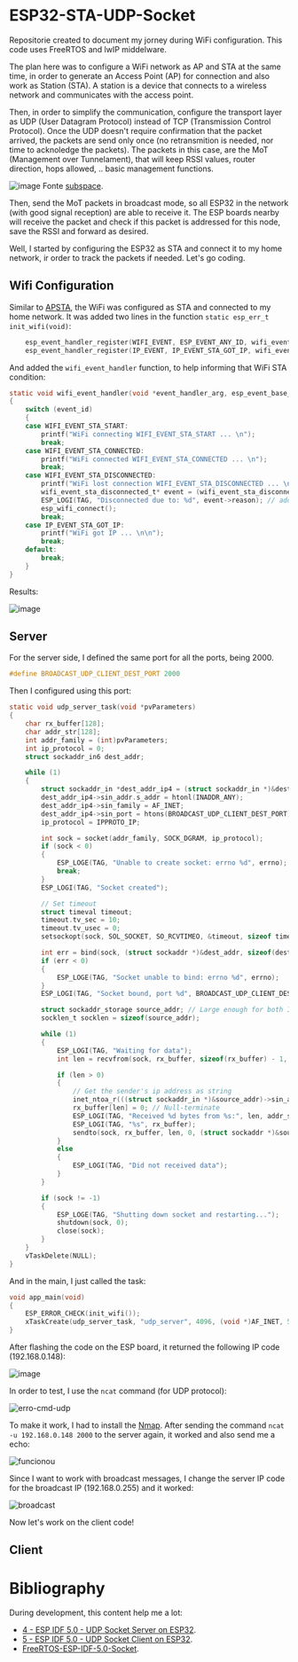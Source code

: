 # ESP32-STA-UDP-Socket
Repositorie created to document my jorney during WiFi configuration. This code uses FreeRTOS and lwIP middelware.

The plan here was to configure a WiFi network as AP and STA at the same time, in order to generate an Access Point (AP) for connection and also work as Station (STA). A station is a device that connects to a wireless network and communicates with the access point.

Then, in order to simplify the communication, configure the transport layer as UDP (User Datagram Protocol) instead of TCP (Transmission Control Protocol). Once the UDP doesn't require confirmation that the packet arrived, the packets are send only once (no retransmition is needed, nor time to acknoledge the packets). The packets in this case, are the MoT (Management over Tunnelament), that will keep RSSI values, router direction, hops allowed, .. basic management functions.

![image](https://github.com/Rafaelatff/ESP32-STA-UDP-Socket/assets/58916022/e1a310a2-3400-4e64-bb58-d253b500ac71) Fonte [subspace](https://subspace.com/resources/tune-tcp-udp-performance). 

Then, send the MoT packets in broadcast mode, so all ESP32 in the network (with good signal reception) are able to receive it. The ESP boards nearby will receive the packet and check if this packet is addressed for this node, save the RSSI and forward as desired.

Well, I started by configuring the ESP32 as STA and connect it to my home network, ir order to track the packets if needed. Let's go coding.

## Wifi Configuration

Similar to [APSTA](https://github.com/Rafaelatff/esp-ap-and-ap-sta), the WiFi was configured as STA and connected to my home network. It was added two lines in the function `static esp_err_t init_wifi(void)`:

```c
    esp_event_handler_register(WIFI_EVENT, ESP_EVENT_ANY_ID, wifi_event_handler, NULL);
    esp_event_handler_register(IP_EVENT, IP_EVENT_STA_GOT_IP, wifi_event_handler, NULL);
```
And added the `wifi_event_handler` function, to help informing that WiFi STA condition:

```c
static void wifi_event_handler(void *event_handler_arg, esp_event_base_t event_base, int32_t event_id, void *event_data)
{
    switch (event_id)
    {
    case WIFI_EVENT_STA_START:
        printf("WiFi connecting WIFI_EVENT_STA_START ... \n");
        break;
    case WIFI_EVENT_STA_CONNECTED:
        printf("WiFi connected WIFI_EVENT_STA_CONNECTED ... \n");
        break;
    case WIFI_EVENT_STA_DISCONNECTED:
        printf("WiFi lost connection WIFI_EVENT_STA_DISCONNECTED ... \n");
        wifi_event_sta_disconnected_t* event = (wifi_event_sta_disconnected_t*) event_data; // added
        ESP_LOGI(TAG, "Disconnected due to: %d", event->reason); // added
        esp_wifi_connect();
        break;
    case IP_EVENT_STA_GOT_IP:
        printf("WiFi got IP ... \n\n");
        break;
    default:
        break;
    }
}
```
Results:

![image](https://github.com/Rafaelatff/ESP32-STA-UDP-Socket/assets/58916022/9d1b4797-018a-4ff7-bb9a-269bcf8f2981)

## Server 

For the server side, I defined the same port for all the ports, being 2000.

```c
#define BROADCAST_UDP_CLIENT_DEST_PORT 2000
```
Then I configured using this port:
```c
static void udp_server_task(void *pvParameters)
{
    char rx_buffer[128];
    char addr_str[128];
    int addr_family = (int)pvParameters;
    int ip_protocol = 0;
    struct sockaddr_in6 dest_addr;

    while (1)
    {
        struct sockaddr_in *dest_addr_ip4 = (struct sockaddr_in *)&dest_addr;
        dest_addr_ip4->sin_addr.s_addr = htonl(INADDR_ANY);
        dest_addr_ip4->sin_family = AF_INET;
        dest_addr_ip4->sin_port = htons(BROADCAST_UDP_CLIENT_DEST_PORT);
        ip_protocol = IPPROTO_IP;

        int sock = socket(addr_family, SOCK_DGRAM, ip_protocol);
        if (sock < 0)
        {
            ESP_LOGE(TAG, "Unable to create socket: errno %d", errno);
            break;
        }
        ESP_LOGI(TAG, "Socket created");

        // Set timeout
        struct timeval timeout;
        timeout.tv_sec = 10;
        timeout.tv_usec = 0;
        setsockopt(sock, SOL_SOCKET, SO_RCVTIMEO, &timeout, sizeof timeout);

        int err = bind(sock, (struct sockaddr *)&dest_addr, sizeof(dest_addr));
        if (err < 0)
        {
            ESP_LOGE(TAG, "Socket unable to bind: errno %d", errno);
        }
        ESP_LOGI(TAG, "Socket bound, port %d", BROADCAST_UDP_CLIENT_DEST_PORT);

        struct sockaddr_storage source_addr; // Large enough for both IPv4 or IPv6
        socklen_t socklen = sizeof(source_addr);

        while (1)
        {
            ESP_LOGI(TAG, "Waiting for data");
            int len = recvfrom(sock, rx_buffer, sizeof(rx_buffer) - 1, 0, (struct sockaddr *)&source_addr, &socklen);

            if (len > 0)
            {
                // Get the sender's ip address as string
                inet_ntoa_r(((struct sockaddr_in *)&source_addr)->sin_addr, addr_str, sizeof(addr_str) - 1);
                rx_buffer[len] = 0; // Null-terminate
                ESP_LOGI(TAG, "Received %d bytes from %s:", len, addr_str);
                ESP_LOGI(TAG, "%s", rx_buffer);
                sendto(sock, rx_buffer, len, 0, (struct sockaddr *)&source_addr, sizeof(source_addr));
            }
            else
            {
                ESP_LOGI(TAG, "Did not received data");
            }
        }

        if (sock != -1)
        {
            ESP_LOGE(TAG, "Shutting down socket and restarting...");
            shutdown(sock, 0);
            close(sock);
        }
    }
    vTaskDelete(NULL);
}
```
And in the main, I just called the task:

```c
void app_main(void)
{
    ESP_ERROR_CHECK(init_wifi());   
    xTaskCreate(udp_server_task, "udp_server", 4096, (void *)AF_INET, 5, NULL);
}
```

After flashing the code on the ESP board, it returned the following IP code (192.168.0.148):

![image](https://github.com/Rafaelatff/ESP32-STA-UDP-Socket/assets/58916022/0a030817-793f-4232-a50f-2021dda99e12)

In order to test, I use the `ncat` command (for UDP protocol):

![erro-cmd-udp](https://github.com/Rafaelatff/ESP32-STA-UDP-Socket/assets/58916022/4c464c7b-a4a8-45f3-b7ac-fd82f816f8c9)

To make it work, I had to install the [Nmap](https://nmap.org/download.html). After sending the command `ncat -u 192.168.0.148 2000` to the server again, it worked and also send me a echo:

![funcionou](https://github.com/Rafaelatff/ESP32-STA-UDP-Socket/assets/58916022/8262d492-d5c8-4b07-9393-64ed8098397c)

Since I want to work with broadcast messages, I change the server IP code for the broadcast IP (192.168.0.255) and it worked:

![broadcast](https://github.com/Rafaelatff/ESP32-STA-UDP-Socket/assets/58916022/a92d4f02-587c-4b5d-b032-b454aa53f4c0)

Now let's work on the client code!

## Client

# Bibliography

During development, this content help me a lot:

* [4 - ESP IDF 5.0 - UDP Socket Server on ESP32](https://www.youtube.com/watch?v=qZqX0epzXF0&t=307s).
* [5 - ESP IDF 5.0 - UDP Socket Client on ESP32](https://www.youtube.com/watch?v=WgUNzXCg3ek).
* [FreeRTOS-ESP-IDF-5.0-Socket](https://github.com/SIMS-IOT-Devices/FreeRTOS-ESP-IDF-5.0-Socket).




